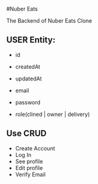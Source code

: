#Nuber Eats

The Backend of Nuber Eats Clone

## USER Entity:

- id
- createdAt
- updatedAt

- email
- password
- role(clined | owner | delivery)

## Use CRUD

- Create Account
- Log In
- See profile
- Edit profile
- Verify Email
